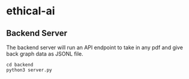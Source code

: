 # ethical-ai
## Backend Server
The backend server will run an API endpoint to take in any pdf and give back graph data as JSONL file.
```
cd backend
python3 server.py
```

